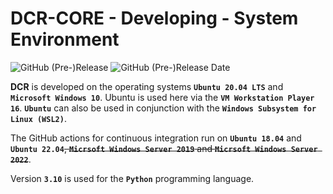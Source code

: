 # DCR-CORE - Developing - System Environment

![GitHub (Pre-)Release](https://img.shields.io/github/v/release/KonnexionsGmbH/dcr?include_prereleases)
![GitHub (Pre-)Release Date](https://img.shields.io/github/release-date-pre/KonnexionsGmbh/dcr-core)

**DCR** is developed on the operating systems **`Ubuntu 20.04 LTS`** and **`Microsoft Windows 10`**.
Ubuntu is used here via the **`VM Workstation Player 16`**.
**`Ubuntu`** can also be used in conjunction with the **`Windows Subsystem for Linux (WSL2)`**.

The GitHub actions for continuous integration run on **`Ubuntu 18.04`** and **`Ubuntu 22.04`**~~, **`Micrsoft Windows Server 2019`** and **`Micrsoft Windows Server 2022`**~~.

Version **`3.10`** is used for the **`Python`** programming language.
